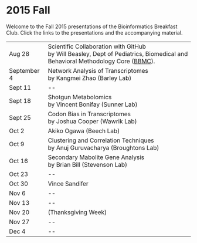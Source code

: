 2015 Fall
============
Welcome to the Fall 2015 presentations of the  Bioinformatics Breakfast Club.  Click the links to the presentations and the accompanying material.

|        |                    |
| ------ | ------------------ |
| Aug 28 | Scientific Collaboration with GitHub <br/> by Will Beasley, Dept of Pediatrics, Biomedical and Behavioral Methodology Core ([BBMC](http://ouhsc.edu/BBMC/)). |
| September 4 | Network Analysis of Transcriptomes <br/> by Kangmei Zhao (Barley Lab) |
| Sept 11 |  --  |
| Sept 18 | Shotgun Metabolomics <br/> by Vincent Bonifay (Sunner Lab) |
| Sept 25 | Codon Bias in Transcriptomes <br/> by Joshua Cooper (Wawrik Lab) |
| Oct 2   |  Akiko Ogawa (Beech Lab) <br/>  |
| Oct 9   | Clustering and Correlation Techniques <br/> by Anuj Guruvacharya (Broughtons Lab) |
| Oct 16  | Secondary Mabolite Gene Analysis <br/> by Brian Bill (Stevenson Lab) |
| Oct 23  |  --  |
| Oct 30  |  Vince Sandifer <br/>  |
| Nov 6   |  --  |
| Nov 13  |  --  |
| Nov 20  |  (Thanksgiving Week)  |
| Nov 27  |  --  |
| Dec 4   |  --  |
